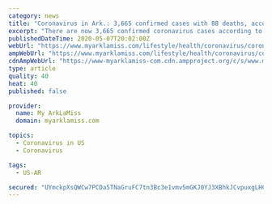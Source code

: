 ```yaml
---
category: news
title: "Coronavirus in Ark.: 3,665 confirmed cases with 88 deaths, according to Arkansas Department of Health"
excerpt: "There are now 3,665 confirmed coronavirus cases according to the Arkansas Department of Health. There have also been 1 more deaths bringing the total to 88 deaths"
publishedDateTime: 2020-05-07T20:02:00Z
webUrl: "https://www.myarklamiss.com/lifestyle/health/coronavirus/coronavirus-in-ark-3665-confirmed-cases-with-88-deaths-according-to-arkansas-department-of-health/"
ampWebUrl: "https://www.myarklamiss.com/lifestyle/health/coronavirus/coronavirus-in-ark-3665-confirmed-cases-with-88-deaths-according-to-arkansas-department-of-health/amp/"
cdnAmpWebUrl: "https://www-myarklamiss-com.cdn.ampproject.org/c/s/www.myarklamiss.com/lifestyle/health/coronavirus/coronavirus-in-ark-3665-confirmed-cases-with-88-deaths-according-to-arkansas-department-of-health/amp/"
type: article
quality: 40
heat: 40
published: false

provider:
  name: My ArkLaMiss
  domain: myarklamiss.com

topics:
  - Coronavirus in US
  - Coronavirus

tags:
  - US-AR

secured: "UYmckpXsQWCw7PCDa5TNaGruFC7tn3Bc3e1vmv5mGKJ0YJ3XBhkJCvpuxgLHC4OBM0zQr+tCu2T3xIg4/vnjppxqZTjijsNZAAHMEpAXuhl0ZKLr/6715Z4YY3nVWZWmIxXO8aS9I8U8iGTGZTIX+3ww4Ubob1Jdo2EnN7/im7GayLQbC/VPdo2vOVUZcB7FV4dHbKbVWy9SdLVdobSNvQy7kuSzgPSiaStMLVX8ng3C7ITujudbATbgKZjIDaYBjd3iwkHfXTowTKpyueiTjm4WFyPhekQSfa3ZxEzwfJ/gUJFanGcU6yXTKIjJAY2cE8eV7mbYanBRFvISiLU3oj2d2WDQPXu56kt85aiwqMucU27i+joVQwJHghWGY7kXN/AFqhfS0DgwDJy3PHto/Oh6ZX1opwRSfsuImh3uA3+g91L9v0pQqVIO+WdbkNV1x0luLueXaQ6KXuEJRdozL444zgtDJih4j1V65MqKWNw=;F1PTRvLPdF5/jLxEW3JBaA=="
---
```


